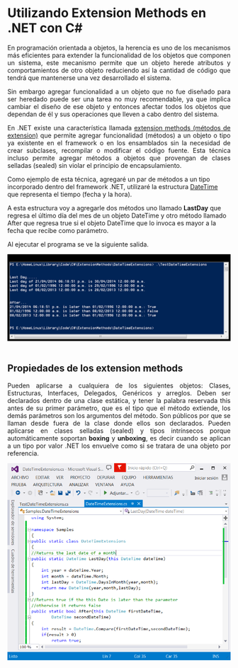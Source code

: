 # Utilizando Extension Methods en .NET con C#
		
<p align="justify">En programación orientada a objetos, la herencia es uno de los mecanismos más eficientes para extender la funcionalidad de los objetos que componen un sistema, este mecanismo permite que un objeto herede atributos y comportamientos de otro objeto reduciendo así la cantidad de código que tendrá que mantenerse una vez desarrollado el sistema.</p>
<p align="justify">Sin embargo agregar funcionalidad a un objeto que no fue diseñado para ser heredado puede ser una tarea no muy recomendable, ya que implica cambiar el diseño de ese objeto y entonces afectar todos los objetos que dependan de él y sus operaciones que lleven a cabo dentro del sistema.</p>
<p align="justify">En .NET existe una característica llamada <a href="http://msdn.microsoft.com/en-us//library/bb383977.aspx">extension methods (métodos de extension)</a> que permite agregar funcionalidad (métodos) a un objeto o tipo ya existente en el framework o en los ensamblados sin la necesidad  de crear subclases, recompilar o modificar el código fuente. Esta técnica incluso permite agregar métodos a objetos que provengan de clases selladas (sealed) sin violar el principio de encapsulamiento.</p>
<p>Como ejemplo de esta técnica, agregaré un par de métodos a un tipo incorporado dentro del framework .NET, utilizaré la estructura <a href="http://msdn.microsoft.com/en-us/library/system.datetime.aspx">DateTime</a> que representa el tiempo (fecha y la hora).</p>
<p>A esta estructura voy a agregarle dos métodos uno llamado <b>LastDay</b> que regresa el último día del mes de un objeto DateTime y otro método llamado After que regresa true si el objeto DateTime que lo invoca es mayor a la fecha que recibe como parámetro.</p>
<p>Al ejecutar el programa se ve la siguiente salida.</p>
<div>
		<IMG src="picture_library/extensionMethods/fig1.png" width="713">
</div><br>
<h2>Propiedades de los extension methods</h2>
<p align="justify">Pueden aplicarse a cualquiera de los siguientes objetos: Clases, Estructuras, Interfaces, Delegados, Genéricos y arreglos.
Deben ser declarados dentro de una clase estática, y tener la palabra reservada this antes de su primer parámetro, que es el tipo que el método extiende, los demás parámetros son los argumentos del método.
Son públicos por que se llaman desde fuera de la clase donde ellos son declarados.
Pueden aplicarse en clases selladas (sealed) y tipos intrínsecos porque automáticamente soportan <b>boxing</b> y <b>unboxing</b>, es decir cuando se aplican a un tipo por valor .NET los envuelve como si se tratara de una objeto por referencia.</p>
<div>
		<IMG src="picture_library/extensionMethods/fig2.png">
</div>
